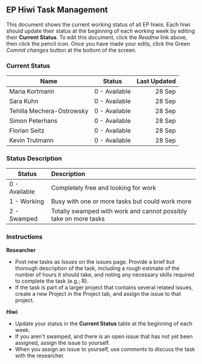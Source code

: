 ## EP Hiwi Task Management

This document shows the current working status of all EP hiwis. Each hiwi should update their status at the beginning of each working week by editing their **Current Status**. To edit this document, click the *Readme* link above, then click the pencil icon. Once you have made your edits, click the Green *Commit changes* button at the bottom of the screen.

### Current Status

| Name   |      Status      |  Last Updated |
|----------|:-------------:|------:|
|Maria Kortmann | 0 - Available |    28 Sep |
| Sara Kuhn |  0 - Available | 28 Sep |
| Tehilla Mechera-Ostrowsky | 0 - Available |    28 Sep |
| Simon Peterhans |    0 - Available   |   28 Sep |
| Florian Seitz | 0 - Available |    28 Sep |
| Kevin Trutmann | 0 - Available |    28 Sep |

### Status Description

| Status|      Description      |  
|----------|:-------------|
| 0 - Available|  Completely free and looking for work |
| 1 - Working|  Busy with one or more tasks but could work more | 
| 2 - Swamped|  Totally swamped with work and cannot possibly take on more tasks  | 


### Instructions

**Researcher**

- Post new tasks as *Issues* on the issues page. Provide a brief but thorough description of the task, including a rough estimate of the number of hours it should take, and noting any necessary skills required to complete the task (e.g.; R).
- If the task is part of a larger project that contains several related issues, create a new Project in the Project tab, and assign the issue to that project.

**Hiwi**

- Update your status in the **Current Status** table at the beginning of each week.
- If you aren't swamped, and there is an open issue that has not yet been assigned, assign the issue to yourself.
- When you assign an issue to yourself, use *comments* to discuss the task with the researcher.
